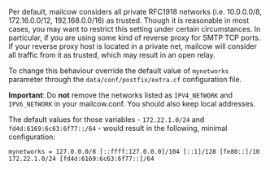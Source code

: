 Per default, mailcow considers all private RFC1918 networks (i.e. 10.0.0.0/8, 172.16.0.0/12, 192.168.0.0/16) as trusted. Though it is reasonable in most cases, you may want to restrict this setting under certain circumstances. In particular, if you are using some kind of reverse proxy for SMTP TCP ports. If your reverse proxy host is located in a private net, mailcow will consider all traffic from it as trusted, which may result in an open relay. 

To change this behaviour override the default value of `mynetworks` parameter through the `data/conf/postfix/extra.cf` configuration file.

**Important**: Do **not** remove the networks listed as `IPV4_NETWORK` and `IPV6_NETWORK` in your mailcow.conf. You should also keep local addresses.

The default values for those variables - `172.22.1.0/24` and `fd4d:6169:6c63:6f77::/64` - would result in the following, minimal configuration:

```
mynetworks = 127.0.0.0/8 [::ffff:127.0.0.0]/104 [::1]/128 [fe80::]/10 172.22.1.0/24 [fd4d:6169:6c63:6f77::]/64
```
